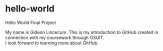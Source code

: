 # hello-world
Hello World Final Project

My name is Gideon Lincecum.  This is my introduction to GitHub created in connection with my coursework through OSUIT.  
I look forward to learning more about GitHub.
